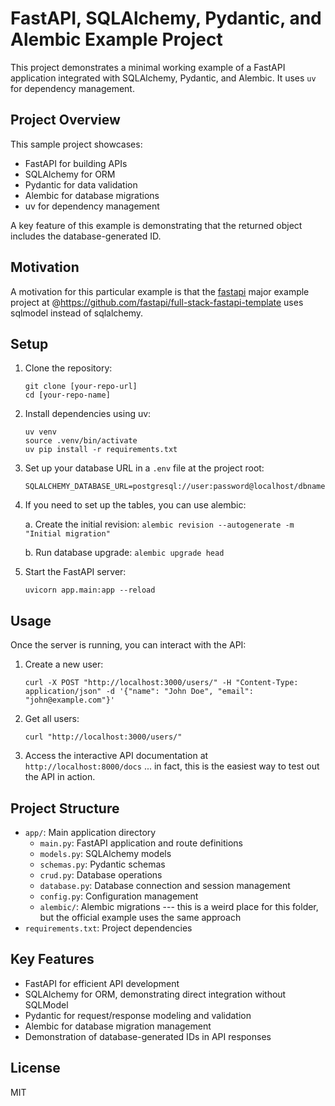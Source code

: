 # FastAPI, SQLAlchemy, Pydantic, and Alembic Example Project

This project demonstrates a minimal working example of a FastAPI application integrated with SQLAlchemy, Pydantic, and Alembic. It uses `uv` for dependency management.

## Project Overview

This sample project showcases:
- FastAPI for building APIs
- SQLAlchemy for ORM
- Pydantic for data validation
- Alembic for database migrations
- uv for dependency management

A key feature of this example is demonstrating that the returned object includes the database-generated ID.

## Motivation

A motivation for this particular example is that the [fastapi](https://github.com/fastapi) major example project at @https://github.com/fastapi/full-stack-fastapi-template uses sqlmodel instead of sqlalchemy. 

## Setup

1. Clone the repository:
   ```
   git clone [your-repo-url]
   cd [your-repo-name]
   ```

2. Install dependencies using uv:
   ```
   uv venv
   source .venv/bin/activate
   uv pip install -r requirements.txt
   ```

3. Set up your database URL in a `.env` file at the project root:
   ```
   SQLALCHEMY_DATABASE_URL=postgresql://user:password@localhost/dbname
   ```

4. If you need to set up the tables, you can use alembic:

    a. Create the initial revision:
        ```
        alembic revision --autogenerate -m "Initial migration"
        ```

    b. Run database upgrade:
        ```
        alembic upgrade head
        ```

5. Start the FastAPI server:
   ```
   uvicorn app.main:app --reload
   ```

## Usage

Once the server is running, you can interact with the API:

1. Create a new user:
   ```
   curl -X POST "http://localhost:3000/users/" -H "Content-Type: application/json" -d '{"name": "John Doe", "email": "john@example.com"}'
   ```

2. Get all users:
   ```
   curl "http://localhost:3000/users/"
   ```

3. Access the interactive API documentation at `http://localhost:8000/docs` ... in fact, this is the easiest way to test out the API in action.

## Project Structure

- `app/`: Main application directory
  - `main.py`: FastAPI application and route definitions
  - `models.py`: SQLAlchemy models
  - `schemas.py`: Pydantic schemas
  - `crud.py`: Database operations
  - `database.py`: Database connection and session management
  - `config.py`: Configuration management
  - `alembic/`: Alembic migrations --- this is a weird place for this folder, but the official example uses the same approach
- `requirements.txt`: Project dependencies

## Key Features

- FastAPI for efficient API development
- SQLAlchemy for ORM, demonstrating direct integration without SQLModel
- Pydantic for request/response modeling and validation
- Alembic for database migration management
- Demonstration of database-generated IDs in API responses

## License

MIT

